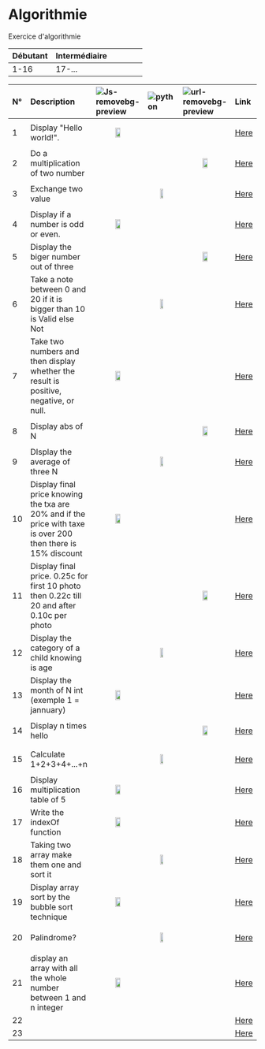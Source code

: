 # Algorithmie
Exercice d'algorithmie

|Débutant|Intermédiaire|||||
|:-|:-|:-|:-|:-|:-|
|1-16|17-...|||||



|N°|Description|![Js-removebg-preview](https://github.com/Joal1291/algorithmie/assets/144683460/7b39bf84-1c09-41f8-bcfd-5a0f148c026a)|![python](https://github.com/Joal1291/algorithmie/assets/144683460/53e7e782-f8ec-48b8-9785-e541a727e167)|![url-removebg-preview](https://github.com/Joal1291/algorithmie/assets/144683460/a4f40db8-3bbf-4eba-9ed9-20b957a54775)|Link|
|:-----|:-----|:-----|:-----|:-----|:-----|
|1|Display "Hello world!". |<p align="center" width="100%"><img width="33%" src="https://github.com/Joal1291/algorithmie/assets/144683460/9f589111-f320-4fb1-a4b3-de318e9251d9"></p>|||[Here](https://github.com/Joal1291/algorithmie/blob/main/javascript/exercice1.js)|
|2|Do a multiplication of two number|||<p align="center" width="100%"><img width="33%" src="https://github.com/Joal1291/algorithmie/assets/144683460/9f589111-f320-4fb1-a4b3-de318e9251d9"></p>|[Here](https://github.com/Joal1291/algorithmie/blob/main/php/exercice2.php)|
|3|Exchange two value||<p align="center" width="100%"><img width="33%" src="https://github.com/Joal1291/algorithmie/assets/144683460/9f589111-f320-4fb1-a4b3-de318e9251d9"></p>||[Here](https://github.com/Joal1291/algorithmie/blob/main/python/exercice3.py)|
|4|Display if a number is odd or even.|<p align="center" width="100%"><img width="33%" src="https://github.com/Joal1291/algorithmie/assets/144683460/9f589111-f320-4fb1-a4b3-de318e9251d9"></p>|||[Here](https://github.com/Joal1291/algorithmie/blob/main/javascript/exercice4.js)|
|5|Display the biger number out of three|||<p align="center" width="100%"><img width="33%" src="https://github.com/Joal1291/algorithmie/assets/144683460/9f589111-f320-4fb1-a4b3-de318e9251d9"></p>|[Here](https://github.com/Joal1291/algorithmie/blob/main/php/exercice5.php)|
|6|Take a note between 0 and 20 if it is bigger than 10 is Valid else Not||<p align="center" width="100%"><img width="33%" src="https://github.com/Joal1291/algorithmie/assets/144683460/9f589111-f320-4fb1-a4b3-de318e9251d9"></p>||[Here](https://github.com/Joal1291/algorithmie/blob/main/python/exercice6.py)|
|7|Take two numbers and then display whether the result is positive, negative, or null.|<p align="center" width="100%"><img width="33%" src="https://github.com/Joal1291/algorithmie/assets/144683460/9f589111-f320-4fb1-a4b3-de318e9251d9"></p>|||[Here](https://github.com/Joal1291/algorithmie/blob/main/javascript/exercice7.js)|
|8|Display abs of N|||<p align="center" width="100%"><img width="33%" src="https://github.com/Joal1291/algorithmie/assets/144683460/9f589111-f320-4fb1-a4b3-de318e9251d9"></p>|[Here](https://github.com/Joal1291/algorithmie/blob/main/php/exercice8.php)|
|9|DIsplay the average of three N||<p align="center" width="100%"><img width="33%" src="https://github.com/Joal1291/algorithmie/assets/144683460/9f589111-f320-4fb1-a4b3-de318e9251d9"></p>||[Here](https://github.com/Joal1291/algorithmie/blob/main/python/exercice9.py)|
|10|Display final price knowing the txa are 20% and if the price with taxe is over 200 then there is 15% discount|<p align="center" width="100%"><img width="33%" src="https://github.com/Joal1291/algorithmie/assets/144683460/9f589111-f320-4fb1-a4b3-de318e9251d9"></p>|||[Here](https://github.com/Joal1291/algorithmie/blob/main/javascript/exercice10.js)|
|11|Display final price. 0.25c for first 10 photo then 0.22c till 20 and after 0.10c per photo|||<p align="center" width="100%"><img width="33%" src="https://github.com/Joal1291/algorithmie/assets/144683460/9f589111-f320-4fb1-a4b3-de318e9251d9"></p>|[Here](https://github.com/Joal1291/algorithmie/blob/main/php/exercice11.php)|
|12|Display the category of a child knowing is age||<p align="center" width="100%"><img width="33%" src="https://github.com/Joal1291/algorithmie/assets/144683460/9f589111-f320-4fb1-a4b3-de318e9251d9"></p>||[Here](https://github.com/Joal1291/algorithmie/blob/main/python/exercice12.py)|
|13|Display the month of N int (exemple 1 = jannuary)|<p align="center" width="100%"><img width="33%" src="https://github.com/Joal1291/algorithmie/assets/144683460/9f589111-f320-4fb1-a4b3-de318e9251d9"></p>|||[Here](https://github.com/Joal1291/algorithmie/blob/main/javascript/exercice13.js)|
|14|Display n times hello|||<p align="center" width="100%"><img width="33%" src="https://github.com/Joal1291/algorithmie/assets/144683460/9f589111-f320-4fb1-a4b3-de318e9251d9"></p>|[Here](https://github.com/Joal1291/algorithmie/blob/main/php/exercice14.php)|
|15|Calculate 1+2+3+4+...+n||<p align="center" width="100%"><img width="33%" src="https://github.com/Joal1291/algorithmie/assets/144683460/9f589111-f320-4fb1-a4b3-de318e9251d9"></p>||[Here](https://github.com/Joal1291/algorithmie/blob/main/python/exercice15.py)|
|16|Display multiplication table of 5|<p align="center" width="100%"><img width="33%" src="https://github.com/Joal1291/algorithmie/assets/144683460/9f589111-f320-4fb1-a4b3-de318e9251d9"></p>|||[Here](https://github.com/Joal1291/algorithmie/blob/main/javascript/exercice16.js)|
|17|Write the indexOf function|<p align="center" width="100%"><img width="33%" src="https://github.com/Joal1291/algorithmie/assets/144683460/9f589111-f320-4fb1-a4b3-de318e9251d9"></p>|||[Here](https://github.com/Joal1291/algorithmie/blob/main/javascript/exercice17.js)|
|18|Taking two array make them one and sort it||<p align="center" width="100%"><img width="33%" src="https://github.com/Joal1291/algorithmie/assets/144683460/9f589111-f320-4fb1-a4b3-de318e9251d9"></p>||[Here](https://github.com/Joal1291/algorithmie/blob/main/python/exercice18.py)|
|19|Display array sort by the bubble sort technique|<p align="center" width="100%"><img width="33%" src="https://github.com/Joal1291/algorithmie/assets/144683460/9f589111-f320-4fb1-a4b3-de318e9251d9"></p>|||[Here](https://github.com/Joal1291/algorithmie/blob/main/javascript/exercice19.js)|
|20|Palindrome?||<p align="center" width="100%"><img width="33%" src="https://github.com/Joal1291/algorithmie/assets/144683460/9f589111-f320-4fb1-a4b3-de318e9251d9"></p>||[Here](https://github.com/Joal1291/algorithmie/blob/main/python/exercice20.py)|
|21|display an array with all the whole number between 1 and n integer|<p align="center" width="100%"><img width="33%" src="https://github.com/Joal1291/algorithmie/assets/144683460/9f589111-f320-4fb1-a4b3-de318e9251d9"></p>|||[Here](https://github.com/Joal1291/algorithmie/blob/main/javascript/exercice21.js)|
|22|||||[Here]()|
|23|||||[Here]()|
